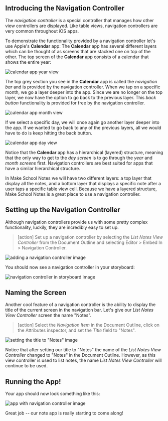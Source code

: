 ## Introducing the Navigation Controller

The *navigation controller* is a special controller that manages how other view controllers are displayed. Like table views, navigation controllers are very common throughout iOS apps.

To demonstrate the functionality provided by a navigation controller let's use Apple's **Calendar** app: The **Calendar** app has several different layers which can be thought of as screens that are stacked one on top of the other. The top screen of the **Calendar** app consists of a calendar that shows the entire year:

![calendar app year view](./images/year.png)

The top grey section you see in the **Calendar** app is called the *navigation bar* and is provided by the navigation controller. When we tap on a specific month, we go a layer deeper into the app. Since we are no longer on the top layer, we now have the option to go back to the previous layer. This *back button* functionality is provided for free by the navigation controller.

![calendar app month view](./images/month.png)

If we select a specific day, we will once again go another layer deeper into the app. If we wanted to go back to any of the previous layers, all we would have to do is keep hitting the back button.

![calendar app day view](./images/day.png)

Notice that the **Calendar** app has a hierarchical (layered) structure, meaning that the only way to get to the *day screen* is to go through the *year* and *month screens* first. Navigation controllers are best suited for apps that have a similar hierarchical structure.

In Make School Notes we will have two different layers: a top layer that display all the notes, and a bottom layer that displays a specific note after a user taps a specific table view cell. Because we have a layered structure, Make School Notes is a great place to use a navigation controller.

## Setting up the Navigation Controller

Although navigation controllers provide us with some pretty complex functionality, luckily, they are incredibly easy to set up.

> [action]
Set up a navigation controller by selecting the *List Notes View Controller* from the Document Outline and selecting Editor > Embed In > Navigation Controller.
>
![adding a navigation controller image](./images/add-nav.png)

You should now see a navigation controller in your storyboard:

![navigation controller in storyboard image](./images/nav.png)

## Naming the Screen

Another cool feature of a navigation controller is the ability to display the title of the current screen in the navigation bar. Let's give our *List Notes View Controller* screen the name "Notes".

> [action]
Select the *Navigation Item* in the Document Outline, click on the Attributes inspector, and set the *Title* field to "Notes".
>
![setting the title to "Notes" image](./images/notes.png)

Notice that after setting our title to "Notes" the name of the *List Notes View Controller* changed to "Notes" in the Document Outline. However, as this view controller is used to list notes, the name *List Notes View Controller* will continue to be used.

## Running the App!

Your app should now look something like this:

![app with navigation controller image](./images/finished.png)

Great job -- our note app is really starting to come along!
